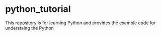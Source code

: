 # python_tutorial
This repository is for learning Python and provides the example code for understaing the
Python
